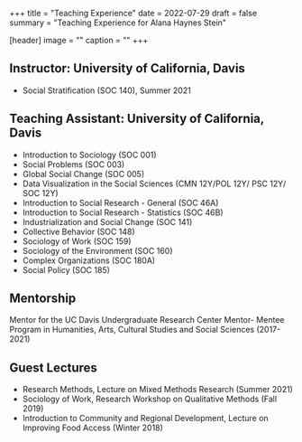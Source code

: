 +++
title = "Teaching Experience"
date = 2022-07-29
draft = false
summary = "Teaching Experience for Alana Haynes Stein"

[header]
image = ""
caption = ""
+++
## Instructor: University of California, Davis

* Social Stratification (SOC 140), Summer 2021

## Teaching Assistant: University of California, Davis

* Introduction to Sociology (SOC 001)
* Social Problems (SOC 003)
* Global Social Change (SOC 005)
* Data Visualization in the Social Sciences
(CMN 12Y/POL 12Y/ PSC 12Y/ SOC 12Y)
* Introduction to Social Research - General (SOC 46A)
* Introduction to Social Research - Statistics (SOC 46B)
* Industrialization and Social Change (SOC 141)
* Collective Behavior (SOC 148)
* Sociology of Work (SOC 159)
* Sociology of the Environment (SOC 160)
* Complex Organizations (SOC 180A)
* Social Policy (SOC 185)

## Mentorship
Mentor for the UC Davis Undergraduate Research Center Mentor- Mentee Program in Humanities, Arts, Cultural Studies and Social Sciences (2017-2021)

## Guest Lectures
- Research Methods, Lecture on Mixed Methods Research (Summer 2021)
- Sociology of Work, Research Workshop on Qualitative Methods (Fall 2019)
- Introduction to Community and Regional Development, Lecture on Improving Food Access (Winter 2018)